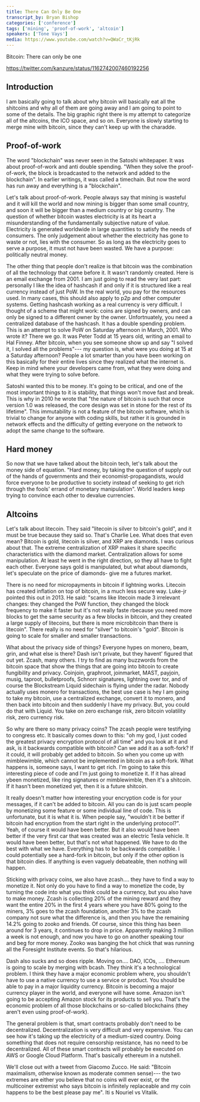 ```yaml
---
title: There Can Only Be One
transcript_by: Bryan Bishop
categories: ['conference']
tags: ['mining', 'proof-of-work', 'altcoin']
speakers: ['Tone Vays']
media: https://www.youtube.com/watch?v=QWaCr_tKjRk
---
```


Bitcoin: There can only be one

<https://twitter.com/kanzure/status/1162742007460192256>

## Introduction

I am basically going to talk about why bitcoin will basically eat all the shitcoins and why all of them are going away and I am going to point to some of the details. The big graphic right there is my attempt to categorize all of the altcoins, the ICO space, and so on. Everyone is slowly starting to merge mine with bitcoin, since they can't keep up with the charadde.

## Proof-of-work

The word "blockchain" was never seen in the Satoshi whitepaper. It was about proof-of-work and anti double spending. "When they solve the proof-of-work, the block is broadcasted to the network and added to the blockchain". In earlier writings, it was called a timechain. But now the word has run away and everything is a "blockchain".

Let's talk about proof-of-work. People always say that mining is wasteful and it will kill the world and now mining is bigger than some small country, and soon it will be bigger than a medium country or big country. The question of whether bitcoin wastes electricity is at its heart a misunderstanding of the fundamentally subjective nature of value. Electricity is generated worldwide in large quantities to satisfy the needs of consumers. The only judgement about whether the electricity has gone to waste or not, lies with the consumer. So as long as the electricity goes to serve a purpose, it must not have been wasted. We have a purpose: politically neutral money.

The other thing that people don't realize is that bitcoin was the combination of all the technology that came before it. It wasn't randomly created. Here is an email exchange from 2001. I am just going to read the very last part: personally I like the idea of hashcash if and only if it is structured like a real currency instead of just PoW. In the real world, you pay for the resources used. In many cases, this should also apply to p2p and other computer systems. Getting hashcash working as a real currency is very difficult. I thought of a scheme that might work: coins are signed by owners, and can only be signed to a different owner by the owner. Unfortnuately, you need a centralized database of the hashcash. It has a double spending problem. This is an attempt to solve PoW on Saturday afternoon in March, 2001. Who wrote it? There we go. It was Peter Todd at 15 years old, writing an email to Hal Finney. After bitcoin, when you see someone show up and say "I solved it, I solved all the problems"--- my question is, what were you doing at 15 at a Saturday afternoon? People a lot smarter than you have been working on this basically for their entire lives since they realized what the internet is. Keep in mind where your developers came from, what they were doing and what they were trying to solve before.

Satoshi wanted this to be money. It's going to be critical, and one of the most important things to it is stability, that things won't move fast and break. This is why in 2010 he wrote that "the nature of bitcoin is such that once version 1.0 was released, the core design was set in stone for the rest of its lifetime". This immutability is not a feature of the bitcoin software, which is trivial to change for anyone with coding skills, but rather it is grounded in network effects and the difficulty of getting everyone on the network to adopt the same change to the software.

## Hard money

So now that we have talked about the bitcoin tech, let's talk about the money side of equation. "Hard money, by taking the question of supply out of the hands of governments and their economist-propagandists, would force everyone to be productive to society instead of seeking to get rich through the fools' errand of monetary manipulation". World leaders keep trying to convince each other to devalue currencies.

## Altcoins

Let's talk about litecoin. They said "litecoin is silver to bitcoin's gold", and it must be true because they said so. That's Charlie Lee. What does that even mean? Bitcoin is gold, litecoin is silver, and XRP are diamonds. I was curious about that. The extreme centralization of XRP makes it share specific characteristics with the diamond market. Centralization allows for some manipulation. At least he went in the right direction, so they all have to fight each other. Everyone says gold is manipulated, but what about diamonds, let's speculate on the price of diamonds- give me a futures market.

There is no need for micropayments in bitcoin if lightning works. Litecoin has created inflation on top of bitcoin, in a much less secure way. Luke-jr pointed this out in 2013. He said: "scams like litecoin made 3 irrelevant changes: they changed the PoW function, they changed the block frequency to make it faster but it's not really faste rbecause you need more blocks to get the same security as a few blocks in bitcoin, and they created a large supply of litecoins, but there is more microbitcoin than there is litecoin". There really is no need for "silver" to bitcoin's "gold". Bitcoin is going to scale for smaller and smaller transactions.

What about the privacy side of things? Everyone hypes on monero, beam, grin, and what else is there? Dash isn't private, but they havent' figured that out yet. Zcash, many others. I try to find as many buzzwords from the bitcoin space that show the things that are going into bitcoin to create fungibility and privacy. Coinjoin, graphroot, joinmarket, MAST, payjoin, musig, taproot, bulletproofs, Schnorr signatures, lightning over tor, and of course the Blockstream Liquid sidechain is flying under the radar. Nobody actually uses monero for transactions, the best use case is hey I am going to take my bitcoin, use a centralized exchange, convert it to monero, and then back into bitcoin and then suddenly I have my privacy. But, you could do that with Liquid. You take on zero exchange risk, zero bitcoin volatility risk, zero currency risk.

So why are there so many privacy coins? The zcash people were testifying to congress etc. It basically comes down to this: "oh my god, I just coded the greatest privacy encryption protocol of all time" and you look at it and ask, is it backwards compatible with bitcoin? Can we add it as a soft-fork? If it could, it will probably get added to bitcoin. So when you come up with mimblewimble, which cannot be implemented in bitcoin as a soft-fork. What happens is, someone says, I want to get rich. I'm going to take this interesting piece of code and I'm just going to monetize it. If it has alread ybeen monetized, like ring signatures or mimblewimble, then it's a shitcoin. If it hasn't been monetized yet, then it is a future shitcoin.

It really doesn't matter how interesting your encryption code is for your messages, if it can't be added to bitcoin. All you can do is just scam people by monetizing some feature or some individual line of code. This is unfortunate, but it is what it is. When people say, "wouldn't it be better if bitcoin had encryption from the start right in the underlying protocol?". Yeah, of course it would have been better. But it also would have been better if the very first car that was created was an electric Tesla vehicle. It would have been better, but that's not what happened. We have to do the best with what we have. Everything has to be backwards compatible. I could potentially see a hard-fork in bitcoin, but only if the other option is that bitcoin dies. If anything is even vaguely debateable, then nothing will happen.

Sticking with privacy coins, we also have zcash.... they have to find a way to monetize it. Not only do you have to find a way to monetize the code, by turning the code into what you think could be a currency, but you also have to make money. Zcash is collecting 20% of the mining reward and they want the entire 20% in the first 4 years where you have 80% going to the miners, 3% goes to the zcash foundation, another 3% to the zcash company not sure what the difference is, and then you have the remaining 14.2% going to zooko and friends. Of course, since this thing has been around for 3 years, it continues to drop in price. Apparently making 3 million a week is not enough, and now you have to go on another speaking tour and beg for more money. Zooko was banging the hot chick that was running all the Foresight Institute events. So that's hilarious.

Dash also sucks and so does ripple. Moving on.... DAO, ICOs, .... Ethereum is going to scale by merging with bcash. They think it's a technological problem. I think they have a major economic problem where, you shouldn't have to use a native currency to use a service or product. You should be able to pay in a major liquidity currency. Bitcoin is becoming a major currency player in the world, and everyone will have some. Amazon isn't going to be accepting Amazon stock for its products to sell you. That's the economic problem of all those blockchains or so-called blockchains (they aren't even using proof-of-work).

The general problem is that, smart contracts probably don't need to be decentralized. Decentralization is very difficult and very expensive. You can see how it's taking up the electricity of a medium-sized country. Doing something that does not require censorship resistance, has no need to be decentralized. All of these smart contracts will probably be executed on AWS or Google Cloud Platform. That's basically ethereum in a nutshell.

We'll close out with a tweet from Giacomo Zucco. He said: "Bitcoin maximalism, otherwise known as moderate commen sense)--- the two extremes are either you believe that no coins will ever exist, or the multicoiner extremist who says bitcoin is infinitely replaceable and my coin happens to be the best please pay me".  Iti s Nouriel vs Vitalik.


